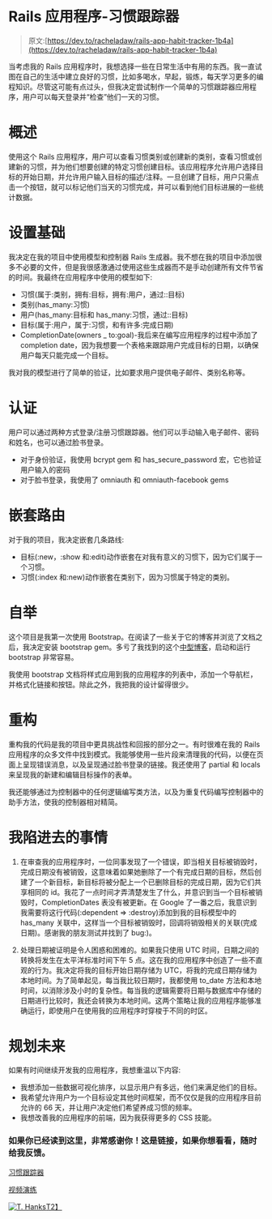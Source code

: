 # Rails 应用程序-习惯跟踪器

> 原文:[https://dev.to/racheladaw/rails-app-habit-tracker-1b4a](https://dev.to/racheladaw/rails-app-habit-tracker-1b4a)

当考虑我的 Rails 应用程序时，我想选择一些在日常生活中有用的东西。我一直试图在自己的生活中建立良好的习惯，比如多喝水，早起，锻炼，每天学习更多的编程知识。尽管这可能有点过头，但我决定尝试制作一个简单的习惯跟踪器应用程序，用户可以每天登录并“检查”他们一天的习惯。

# [](#overview)概述

使用这个 Rails 应用程序，用户可以查看习惯类别或创建新的类别，查看习惯或创建新的习惯，并为他们想要创建的特定习惯创建目标。该应用程序允许用户选择目标的开始日期，并允许用户输入目标的描述/注释。一旦创建了目标，用户只需点击一个按钮，就可以标记他们当天的习惯完成，并可以看到他们目标进展的一些统计数据。

# [](#setting-up-the-foundation)设置基础

我决定在我的项目中使用模型和控制器 Rails 生成器。我不想在我的项目中添加很多不必要的文件，但是我很感激通过使用这些生成器而不是手动创建所有文件节省的时间。我最终在应用程序中使用的模型如下:

*   习惯(属于:类别，拥有:目标，拥有:用户，通过::目标)
*   类别(has_many:习惯)
*   用户(has_many:目标和 has_many:习惯，通过::目标)
*   目标(属于:用户，属于:习惯，和有许多:完成日期)
*   CompletionDate(owners _ to:goal)-我后来在编写应用程序的过程中添加了 completion date，因为我想要一个表格来跟踪用户完成目标的日期，以确保用户每天只能完成一个目标。

我对我的模型进行了简单的验证，比如要求用户提供电子邮件、类别名称等。

# [](#authentication)认证

用户可以通过两种方式登录/注册习惯跟踪器。他们可以手动输入电子邮件、密码和姓名，也可以通过脸书登录。

*   对于身份验证，我使用 bcrypt gem 和 has_secure_password 宏，它也验证用户输入的密码
*   对于脸书登录，我使用了 omniauth 和 omniauth-facebook gems

# [](#nested-routing)嵌套路由

对于我的项目，我决定嵌套几条路线:

*   目标(:new，:show 和:edit)动作嵌套在对我有意义的习惯下，因为它们属于一个习惯。
*   习惯(:index 和:new)动作嵌套在类别下，因为习惯属于特定的类别。

# [](#bootstrap)自举

这个项目是我第一次使用 Bootstrap。在阅读了一些关于它的博客并浏览了文档之后，我决定安装 bootstrap gem。多亏了我找到的这个[中型博客](https://medium.com/@biancapower/how-to-add-bootstrap-4-to-a-rails-5-app-650118459a1e)，启动和运行 bootstrap 非常容易。

我使用 bootstrap 文档将样式应用到我的应用程序的列表中，添加一个导航栏，并格式化链接和按钮。除此之外，我把我的设计留得很少。

# [](#refactoring)重构

重构我的代码是我的项目中更具挑战性和回报的部分之一。有时很难在我的 Rails 应用程序的众多文件中找到模式。我能够使用一些片段来清理我的代码，以便在页面上呈现错误消息，以及呈现通过脸书登录的链接。我还使用了 partial 和 locals 来呈现我的新建和编辑目标操作的表单。

我还能够通过为控制器中的任何逻辑编写类方法，以及为重复代码编写控制器中的助手方法，使我的控制器相对精简。

# [](#things-i-got-stuck-on)我陷进去的事情

1.  在审查我的应用程序时，一位同事发现了一个错误，即当相关目标被销毁时，完成日期没有被销毁，这意味着如果她删除了一个有完成日期的目标，然后创建了一个新目标，新目标将被分配上一个已删除目标的完成日期，因为它们共享相同的 id。我花了一点时间才弄清楚发生了什么，并意识到当一个目标被销毁时，CompletionDates 表没有被更新。在 Google 了一番之后，我意识到我需要将这行代码(:dependent => :destroy)添加到我的目标模型中的 has_many 关联中，这样当一个目标被销毁时，回调将销毁相关的关联(完成日期)。感谢我的朋友测试并找到了 bug:)。

2.  处理日期被证明是令人困惑和困难的。如果我只使用 UTC 时间，日期之间的转换将发生在太平洋标准时间下午 5 点。这在我的应用程序中创造了一些不直观的行为。我决定将我的目标开始日期存储为 UTC，将我的完成日期存储为本地时间。为了简单起见，每当我比较日期时，我都使用 to_date 方法和本地时间，以消除涉及小时的复杂性。每当我的逻辑需要将日期与数据库中存储的日期进行比较时，我还会转换为本地时间。这两个策略让我的应用程序能够准确运行，即使用户在使用我的应用程序时穿梭于不同的时区。

# [](#planning-for-the-future)规划未来

如果有时间继续开发我的应用程序，我想重温以下内容:

*   我想添加一些数据可视化排序，以显示用户有多远，他们来满足他们的目标。
*   我希望允许用户为一个目标设定其他时间框架，而不仅仅是我的应用程序目前允许的 66 天，并让用户决定他们希望养成习惯的频率。
*   我想改善我的应用程序的前端，因为我获得更多的 CSS 技能。

### 如果你已经读到这里，非常感谢你！这是链接，如果你想看看，随时给我反馈。

[习惯跟踪器](https://github.com/racheladaw/habit-tracker-rails-app)

[视频演练](https://youtu.be/kg6SMv52VWk)

[![T. Hanks](../Images/dc177c434ab428ffb90275ac77e711b3.png)T2】](https://i.giphy.com/media/KJ1f5iTl4Oo7u/giphy.gif)